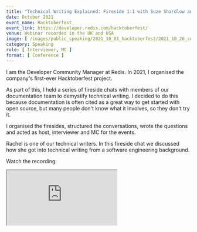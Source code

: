 ```yaml
---
title: "Technical Writing Explained: Fireside 1:1 with Suze Shardlow and Rachel Elledge"
date: October 2021
event_name: Hacktoberfest
event_link: https://developer.redis.com/hacktoberfest/
venue: Webinar recorded in the UK and USA
image: [ /images/public_speaking/2021_10_01_hacktoberfest/2021_10_26_suze_rachel_fireside/suze_rachel_fireside.jpg ]
category: Speaking
role: [ Interviewer, MC ]
format: [ Conference ]
---
```


I am the Developer Community Manager at Redis.  In 2021, I organised the company's first-ever Hacktoberfest project.

As part of this, I held a series of fireside chats with members of our documentation team to demystify technical writing.  I decided to do this because documentation is often cited as a great way to get started with open source, but many people don't know what it involves, so they don't try it.

I organised the firesides, structured the conversations, wrote the questions and acted as host, interviewer and MC for the events.

Rachel is one of our technical writers.  In this fireside chat we discussed how she got into technical writing from a software engineering background.

Watch the recording:

<div class="embed-responsive embed-responsive-16by9">
  <iframe class="embed-responsive-item" src="https://www.youtube.com/embed/w6XAFmzhteU" allowfullscreen></iframe>
</div><br/>
